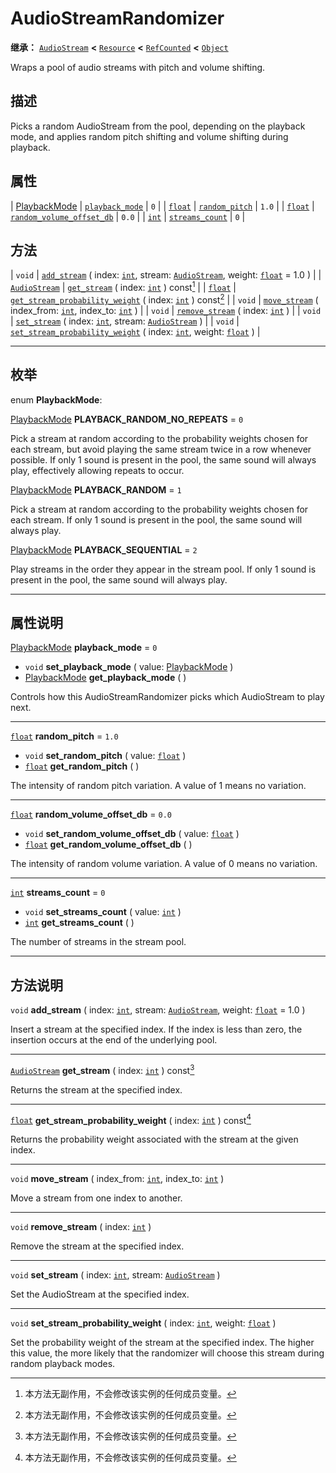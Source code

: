 <!-- ⚠ 请勿编辑本文件 ⚠ -->
<!-- 本文档使用脚本从 WeDot 引擎源码仓库生成。 -->
<!-- 生成脚本：https://github.com/WeDot-Engine/WeDot/tree/4.3/doc/tools/make_md.py； -->
<!-- 原文件：https://github.com/WeDot-Engine/WeDot/tree/4.3/doc/classes/AudioStreamRandomizer.xml。 -->

<div id="_class_audiostreamrandomizer"></div>

# AudioStreamRandomizer

**继承：** [`AudioStream`](class_audiostream.md) **<** [`Resource`](class_resource.md) **<** [`RefCounted`](class_refcounted.md) **<** [`Object`](class_object.md)

Wraps a pool of audio streams with pitch and volume shifting.

## 描述

Picks a random AudioStream from the pool, depending on the playback mode, and applies random pitch shifting and volume shifting during playback.

## 属性

| [PlaybackMode](#enum_audiostreamrandomizer_playbackmode) | [`playback_mode`](#class_audiostreamrandomizer_property_playback_mode)                     | ``0``   |
| [`float`](class_float.md)                                | [`random_pitch`](#class_audiostreamrandomizer_property_random_pitch)                       | ``1.0`` |
| [`float`](class_float.md)                                | [`random_volume_offset_db`](#class_audiostreamrandomizer_property_random_volume_offset_db) | ``0.0`` |
| [`int`](class_int.md)                                    | [`streams_count`](#class_audiostreamrandomizer_property_streams_count)                     | ``0``   |

## 方法

| `void`                                | [`add_stream`](#class_audiostreamrandomizer_method_add_stream) ( index: [`int`](class_int.md), stream: [`AudioStream`](class_audiostream.md), weight: [`float`](class_float.md) = 1.0 ) |
| [`AudioStream`](class_audiostream.md) | [`get_stream`](#class_audiostreamrandomizer_method_get_stream) ( index: [`int`](class_int.md) ) const[^const]                                                                           |
| [`float`](class_float.md)             | [`get_stream_probability_weight`](#class_audiostreamrandomizer_method_get_stream_probability_weight) ( index: [`int`](class_int.md) ) const[^const]                                     |
| `void`                                | [`move_stream`](#class_audiostreamrandomizer_method_move_stream) ( index_from: [`int`](class_int.md), index_to: [`int`](class_int.md) )                                                 |
| `void`                                | [`remove_stream`](#class_audiostreamrandomizer_method_remove_stream) ( index: [`int`](class_int.md) )                                                                                   |
| `void`                                | [`set_stream`](#class_audiostreamrandomizer_method_set_stream) ( index: [`int`](class_int.md), stream: [`AudioStream`](class_audiostream.md) )                                          |
| `void`                                | [`set_stream_probability_weight`](#class_audiostreamrandomizer_method_set_stream_probability_weight) ( index: [`int`](class_int.md), weight: [`float`](class_float.md) )                |

<!-- rst-class:: classref-section-separator -->

---

## 枚举

<div id="_class_enum_audiostreamrandomizer_playbackmode"></div>

enum **PlaybackMode**: <div id="enum_audiostreamrandomizer_playbackmode"></div>

<div id="_class_audiostreamrandomizer_constant_playback_random_no_repeats"></div>

[PlaybackMode](#enum_audiostreamrandomizer_playbackmode) **PLAYBACK_RANDOM_NO_REPEATS** = ``0``

Pick a stream at random according to the probability weights chosen for each stream, but avoid playing the same stream twice in a row whenever possible. If only 1 sound is present in the pool, the same sound will always play, effectively allowing repeats to occur.

<div id="_class_audiostreamrandomizer_constant_playback_random"></div>

[PlaybackMode](#enum_audiostreamrandomizer_playbackmode) **PLAYBACK_RANDOM** = ``1``

Pick a stream at random according to the probability weights chosen for each stream. If only 1 sound is present in the pool, the same sound will always play.

<div id="_class_audiostreamrandomizer_constant_playback_sequential"></div>

[PlaybackMode](#enum_audiostreamrandomizer_playbackmode) **PLAYBACK_SEQUENTIAL** = ``2``

Play streams in the order they appear in the stream pool. If only 1 sound is present in the pool, the same sound will always play.

<!-- rst-class:: classref-section-separator -->

---

## 属性说明

<div id="_class_audiostreamrandomizer_property_playback_mode"></div>

[PlaybackMode](#enum_audiostreamrandomizer_playbackmode) **playback_mode** = ``0`` <div id="class_audiostreamrandomizer_property_playback_mode"></div>

- `void` **set_playback_mode** ( value: [PlaybackMode](#enum_audiostreamrandomizer_playbackmode) )
- [PlaybackMode](#enum_audiostreamrandomizer_playbackmode) **get_playback_mode** ( )

Controls how this AudioStreamRandomizer picks which AudioStream to play next.

<!-- rst-class:: classref-item-separator -->

---

<div id="_class_audiostreamrandomizer_property_random_pitch"></div>

[`float`](class_float.md) **random_pitch** = ``1.0`` <div id="class_audiostreamrandomizer_property_random_pitch"></div>

- `void` **set_random_pitch** ( value: [`float`](class_float.md) )
- [`float`](class_float.md) **get_random_pitch** ( )

The intensity of random pitch variation. A value of 1 means no variation.

<!-- rst-class:: classref-item-separator -->

---

<div id="_class_audiostreamrandomizer_property_random_volume_offset_db"></div>

[`float`](class_float.md) **random_volume_offset_db** = ``0.0`` <div id="class_audiostreamrandomizer_property_random_volume_offset_db"></div>

- `void` **set_random_volume_offset_db** ( value: [`float`](class_float.md) )
- [`float`](class_float.md) **get_random_volume_offset_db** ( )

The intensity of random volume variation. A value of 0 means no variation.

<!-- rst-class:: classref-item-separator -->

---

<div id="_class_audiostreamrandomizer_property_streams_count"></div>

[`int`](class_int.md) **streams_count** = ``0`` <div id="class_audiostreamrandomizer_property_streams_count"></div>

- `void` **set_streams_count** ( value: [`int`](class_int.md) )
- [`int`](class_int.md) **get_streams_count** ( )

The number of streams in the stream pool.

<!-- rst-class:: classref-section-separator -->

---

## 方法说明

<div id="_class_audiostreamrandomizer_method_add_stream"></div>

`void` **add_stream** ( index: [`int`](class_int.md), stream: [`AudioStream`](class_audiostream.md), weight: [`float`](class_float.md) = 1.0 )<div id="class_audiostreamrandomizer_method_add_stream"></div>

Insert a stream at the specified index. If the index is less than zero, the insertion occurs at the end of the underlying pool.

<!-- rst-class:: classref-item-separator -->

---

<div id="_class_audiostreamrandomizer_method_get_stream"></div>

[`AudioStream`](class_audiostream.md) **get_stream** ( index: [`int`](class_int.md) ) const[^const]<div id="class_audiostreamrandomizer_method_get_stream"></div>

Returns the stream at the specified index.

<!-- rst-class:: classref-item-separator -->

---

<div id="_class_audiostreamrandomizer_method_get_stream_probability_weight"></div>

[`float`](class_float.md) **get_stream_probability_weight** ( index: [`int`](class_int.md) ) const[^const]<div id="class_audiostreamrandomizer_method_get_stream_probability_weight"></div>

Returns the probability weight associated with the stream at the given index.

<!-- rst-class:: classref-item-separator -->

---

<div id="_class_audiostreamrandomizer_method_move_stream"></div>

`void` **move_stream** ( index_from: [`int`](class_int.md), index_to: [`int`](class_int.md) )<div id="class_audiostreamrandomizer_method_move_stream"></div>

Move a stream from one index to another.

<!-- rst-class:: classref-item-separator -->

---

<div id="_class_audiostreamrandomizer_method_remove_stream"></div>

`void` **remove_stream** ( index: [`int`](class_int.md) )<div id="class_audiostreamrandomizer_method_remove_stream"></div>

Remove the stream at the specified index.

<!-- rst-class:: classref-item-separator -->

---

<div id="_class_audiostreamrandomizer_method_set_stream"></div>

`void` **set_stream** ( index: [`int`](class_int.md), stream: [`AudioStream`](class_audiostream.md) )<div id="class_audiostreamrandomizer_method_set_stream"></div>

Set the AudioStream at the specified index.

<!-- rst-class:: classref-item-separator -->

---

<div id="_class_audiostreamrandomizer_method_set_stream_probability_weight"></div>

`void` **set_stream_probability_weight** ( index: [`int`](class_int.md), weight: [`float`](class_float.md) )<div id="class_audiostreamrandomizer_method_set_stream_probability_weight"></div>

Set the probability weight of the stream at the specified index. The higher this value, the more likely that the randomizer will choose this stream during random playback modes.

[^virtual]: 本方法通常需要用户覆盖才能生效。
[^const]: 本方法无副作用，不会修改该实例的任何成员变量。
[^vararg]: 本方法除了能接受在此处描述的参数外，还能够继续接受任意数量的参数。
[^constructor]: 本方法用于构造某个类型。
[^static]: 调用本方法无需实例，可直接使用类名进行调用。
[^operator]: 本方法描述的是使用本类型作为左操作数的有效运算符。
[^bitfield]: 这个值是由下列位标志构成位掩码的整数。
[^void]: 无返回值。
